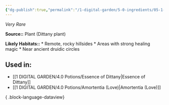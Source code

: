```yaml
---
{"dg-publish":true,"permalink":"/1-digital-garden/5-0-ingredients/05-1-plants/dittany-bundle-of/","tags":["ingredient","rare"]}
---
```


*Very Rare*

**Source::** Plant (Dittany plant)

**Likely Habitats::** * Remote, rocky hillsides * Areas with strong healing magic * Near ancient druidic circles

## Used in:

- [[1 DIGITAL GARDEN/4.0 Potions/Essence of Dittany\|Essence of Dittany]]
- [[1 DIGITAL GARDEN/4.0 Potions/Amortentia (Love)\|Amortentia (Love)]]

{ .block-language-dataview}

